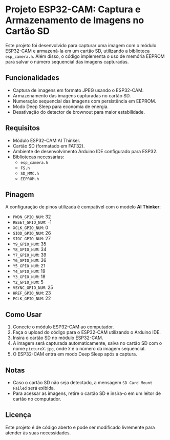 # Projeto ESP32-CAM: Captura e Armazenamento de Imagens no Cartão SD

Este projeto foi desenvolvido para capturar uma imagem com o módulo ESP32-CAM e armazená-la em um cartão SD, utilizando a biblioteca `esp_camera.h`. Além disso, o código implementa o uso de memória EEPROM para salvar o número sequencial das imagens capturadas.

## Funcionalidades
- Captura de imagens em formato JPEG usando o ESP32-CAM.
- Armazenamento das imagens capturadas no cartão SD.
- Numeração sequencial das imagens com persistência em EEPROM.
- Modo Deep Sleep para economia de energia.
- Desativação do detector de brownout para maior estabilidade.

## Requisitos
- Módulo ESP32-CAM AI Thinker.
- Cartão SD (formatado em FAT32).
- Ambiente de desenvolvimento Arduino IDE configurado para ESP32.
- Bibliotecas necessárias:  
  - `esp_camera.h`
  - `FS.h`
  - `SD_MMC.h`
  - `EEPROM.h`

## Pinagem
A configuração de pinos utilizada é compatível com o modelo **AI Thinker**:
- `PWDN_GPIO_NUM`: 32  
- `RESET_GPIO_NUM`: -1  
- `XCLK_GPIO_NUM`: 0  
- `SIOD_GPIO_NUM`: 26  
- `SIOC_GPIO_NUM`: 27  
- `Y9_GPIO_NUM`: 35  
- `Y8_GPIO_NUM`: 34  
- `Y7_GPIO_NUM`: 39  
- `Y6_GPIO_NUM`: 36  
- `Y5_GPIO_NUM`: 21  
- `Y4_GPIO_NUM`: 19  
- `Y3_GPIO_NUM`: 18  
- `Y2_GPIO_NUM`: 5  
- `VSYNC_GPIO_NUM`: 25  
- `HREF_GPIO_NUM`: 23  
- `PCLK_GPIO_NUM`: 22  

## Como Usar
1. Conecte o módulo ESP32-CAM ao computador.
2. Faça o upload do código para o ESP32-CAM utilizando o Arduino IDE.
3. Insira o cartão SD no módulo ESP32-CAM.
4. A imagem será capturada automaticamente, salva no cartão SD com o nome `pictureX.jpg`, onde `X` é o número da imagem sequencial.
5. O ESP32-CAM entra em modo Deep Sleep após a captura.


## Notas
- Caso o cartão SD não seja detectado, a mensagem `SD Card Mount Failed` será exibida.
- Para acessar as imagens, retire o cartão SD e insira-o em um leitor de cartão no computador.

## Licença
Este projeto é de código aberto e pode ser modificado livremente para atender às suas necessidades.
